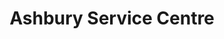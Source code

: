 ---
title: "Ashbury Service Centre"
url: /canterbury/ashbury-service-centre/
shop: Autowerkstatt
---